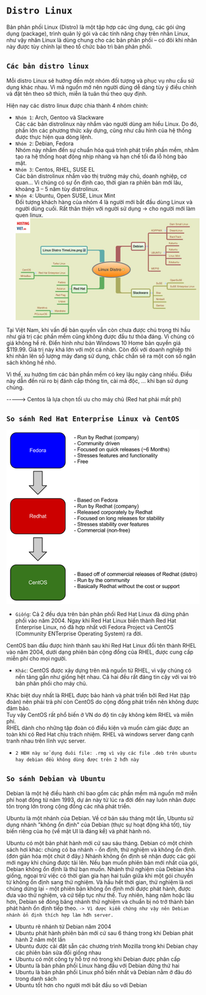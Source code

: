 # `Distro Linux`
Bản phân phối Linux (Distro) là một tập hợp các ứng dụng, các gói ứng dụng (package), trình quản lý gói và các tính năng chạy trên nhân Linux, như vậy nhân Linux là dùng chung cho các bản phân phối – có đôi khi nhân này được tùy chỉnh lại theo tổ chức bảo trì bản phân phối.
## `Các bản distro linux`
Mỗi distro Linux sẽ hướng đến một nhóm đối tượng và phục vụ nhu cầu sử dụng khác nhau. Vì mã nguồn mở nên người dùng dễ dàng tùy ý điều chỉnh và đặt tên theo sở thích, miễn là tuân thủ theo quy định.

Hiện nay các distro linux được chia thành 4 nhóm chính:
-  `Nhóm 1`: Arch, Gentoo và Slackware <br>
Các các bản distrolinux này nhắm vào người dùng am hiểu Linux. Do đó, phần lớn các phương thức xây dựng, cũng như cấu hình của hệ thống được thực hiện qua dòng lệnh.
- `Nhóm 2`: Debian, Fedora<br>
Nhóm này nhắm đến sự chuẩn hóa quá trình phát triển phần mềm, nhằm tạo ra hệ thống hoạt động nhịp nhàng và hạn chế tối đa lỗ hỏng bảo mật.
- `Nhóm 3`: Centos, RHEL, SUSE EL<br>
Các bản distrolinux nhắm vào thị trường máy chủ, doanh nghiệp, cơ quan… Vì chúng có sự ổn định cao, thời gian ra phiên bản mới lâu, khoảng 3 – 5 năm tùy distrolinux.
- `Nhóm 4`: Ubuntu, Open SUSE, Linux Mint<br>
Đối tượng khách hàng của nhóm 4 là người mới bắt đầu dùng Linux và người dùng cuối. Rất thân thiện với người sử dụng -> cho người mới làm quen linux.
![distro-linux](../img/distro-linux.jpg)

Tại Việt Nam, khi vấn đề bản quyền vẫn còn chưa được chú trọng thì hầu như giá trị các phần mềm cũng không được đầu tư thỏa đáng. Vì chúng có giá không hề rẻ. Điển hình như bản Windows 10 Home bản quyền giá $119.99. Giá trị này khá lớn với một cá nhân. Còn đối với doanh nghiệp thì khi nhân lên số lượng máy đang sử dụng, chắc chắn sẽ ra một con số ngân sách không hề nhỏ.

Vì thế, xu hướng tìm các bản phần mềm có key lậu ngày càng nhiều. Điều này dẫn đến rủi ro bị đánh cắp thông tin, cài mã độc, … khi bạn sử dụng chúng.

-----> Centos là lựa chọn tối ưu cho máy chủ (Red hat phải mất phí)
## `So sánh Red Hat Enterprise Linux và CentOS`
![ss1](../img/ss1.png)

- `Giống`: Cả 2 đều dựa trên bản phân phối Red Hat Linux đã dừng phân phối vào năm 2004. Ngay khi Red Hat Linux biến thành Red Hat Enterprise Linux, nó đã hợp nhất với Fedora Project và CentOS (Community ENTerprise Operating System) ra đời.

CentOS ban đầu được hình thành sau khi Red Hat Linux đổi tên thành RHEL vào năm 2004, dưới dạng phiên bản cộng đồng của RHEL, được cung cấp miễn phí cho mọi người.

- `Khác`: CentOS được xây dựng trên mã nguồn từ RHEL, vì vậy chúng có nền tảng gần như giống hệt nhau. Cả hai đều rất đáng tin cậy với vai trò bản phân phối cho máy chủ.

Khác biệt duy nhất là RHEL được bảo hành và phát triển bởi Red Hat (tập đoàn) nên phải trả phí còn CentOS do cộng đồng phát triển nên không được đảm bảo.<br>
Tuy vậy CentOS rất phổ biến ở VN do độ tin cậy không kém RHEL và miễn phí.<br>
RHEL dành cho những tập đoàn có điều kiện và muốn cảm giác được an toàn khi có Red Hat chịu trách nhiệm. RHEL và windows server đang cạnh tranh nhau trên lĩnh vực server.
- `2 HĐH này sử dụng đuôi file: .rmg vì vậy các file .deb trên ubuntu hay debian đều không dùng được trên 2 hđh này`
## `So sánh Debian và Ubuntu`
Debian là một hệ điều hành chỉ bao gồm các phần mềm mã nguồn mở miễn phí hoạt động từ năm 1993, dự án này từ lúc ra đời đến nay luôn nhân được tôn trọng lớn trong cộng đồng các nhà phát triển.

Ubuntu là một nhánh của Debian. Về cơ bản sáu tháng một lần, Ubuntu sử dụng nhánh "không ổn định" của Debian (thực sự hoạt động khá tốt), tùy biến riêng của họ (về mặt UI là đáng kể) và phát hành nó.

Ubuntu có một bản phát hành mới cứ sau sáu tháng. Debian có một chính sách hơi khác: chúng có ba nhánh - ổn định, thử nghiệm và không ổn định. (đơn giản hóa một chút ở đây.) Nhánh không ổn định sẽ nhận được các gói mới ngay khi chúng được tải lên. Nếu bạn muốn phiên bản mới nhất của gói, Debian không ổn định là thứ bạn muốn. Nhánh thử nghiệm của Debian khá giống, ngoại trừ việc có thời gian gia hạn hai tuần giữa khi một gói chuyển từ không ổn định sang thử nghiệm. Và hầu hết thời gian, thử nghiệm là nơi chúng dừng lại - một phiên bản không ổn định mới được phát hành, được đưa vào thử nghiệm, và cứ tiếp tục như thế. Tuy nhiên, hàng năm hoặc lâu hơn, Debian sẽ đóng băng nhánh thử nghiệm và chuẩn bị nó trở thành bản phát hành ổn định tiếp theo.
`-> Vì được kiểm chứng như vậy nên Debian nhánh ổn định thích hợp làm hđh server.`
- Ubuntu rẽ nhánh từ Debian năm 2004
- Ubuntu phát hành phiên bản mới cứ sau 6 tháng trong khi Debian phát hành 2 năm một lần
- Ubuntu được cài đặt sẵn các chương trình Mozilla trong khi Debian chạy các phiên bản sửa đổi giống nhau
- Ubuntu có một công ty hỗ trợ nó trong khi Debian được phân cấp
- Ubuntu là bản phân phối Linux hàng đầu với Debian đứng thứ hai
- Ubuntu là bản phân phối Linux phổ biến nhất và Debian nằm ở đâu đó trong danh sách
- Ubuntu tốt hơn cho người mới bắt đầu so với Debian